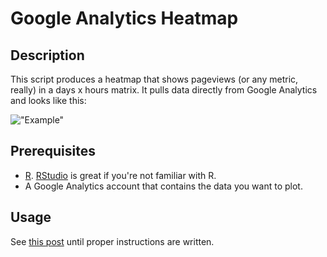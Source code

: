 # Google Analytics Heatmap

## Description

This script produces a heatmap that shows pageviews (or any metric, really) in a days x hours matrix. It pulls data directly from Google Analytics and looks like this: 

!["Example"](https://raw.github.com/toddmoy/Google-Analytics-Heatmap/master/heatmap.jpeg)

## Prerequisites

* [R](http://www.r-project.org/). [RStudio](http://www.rstudio.com/ide/) is great if you're not familiar with R.
* A Google Analytics account that contains the data you want to plot.

## Usage

See [this post](https://www.viget.com/articles/how-to-build-a-traffic-heatmap-using-google-analytics-and-r) until proper instructions are written. 
